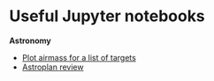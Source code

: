 # Useful Jupyter notebooks

**Astronomy**
- [Plot airmass for a list of targets](attachments/planning.ipynb)
- [Astroplan review](attachments/Astroplan_Anika.ipynb)
